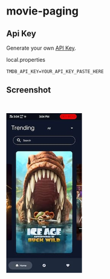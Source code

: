 # movie-paging

## Api Key

Generate your own [API Key](https://www.themoviedb.org/).

local.properties
```properties
TMDB_API_KEY=YOUR_API_KEY_PASTE_HERE
```

## Screenshot

<br>

![](./ss/ss_movie_paging.jpeg)
